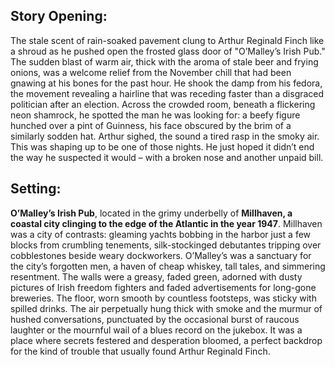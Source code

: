 ## Story Opening:

The stale scent of rain-soaked pavement clung to Arthur Reginald Finch like a shroud as he pushed open the frosted glass door of "O’Malley’s Irish Pub." The sudden blast of warm air, thick with the aroma of stale beer and frying onions, was a welcome relief from the November chill that had been gnawing at his bones for the past hour. He shook the damp from his fedora, the movement revealing a hairline that was receding faster than a disgraced politician after an election. Across the crowded room, beneath a flickering neon shamrock, he spotted the man he was looking for: a beefy figure hunched over a pint of Guinness, his face obscured by the brim of a similarly sodden hat. Arthur sighed, the sound a tired rasp in the smoky air. This was shaping up to be one of those nights. He just hoped it didn’t end the way he suspected it would – with a broken nose and another unpaid bill.

## Setting:

**O’Malley’s Irish Pub**, located in the grimy underbelly of **Millhaven, a coastal city clinging to the edge of the Atlantic in the year 1947**. Millhaven was a city of contrasts: gleaming yachts bobbing in the harbor just a few blocks from crumbling tenements, silk-stockinged debutantes tripping over cobblestones beside weary dockworkers. O’Malley’s was a sanctuary for the city’s forgotten men, a haven of cheap whiskey, tall tales, and simmering resentment. The walls were a greasy, faded green, adorned with dusty pictures of Irish freedom fighters and faded advertisements for long-gone breweries. The floor, worn smooth by countless footsteps, was sticky with spilled drinks. The air perpetually hung thick with smoke and the murmur of hushed conversations, punctuated by the occasional burst of raucous laughter or the mournful wail of a blues record on the jukebox. It was a place where secrets festered and desperation bloomed, a perfect backdrop for the kind of trouble that usually found Arthur Reginald Finch.
